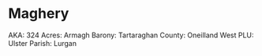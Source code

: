 # Maghery

AKA: 324
Acres: Armagh
Barony: Tartaraghan
County: Oneilland West
PLU: Ulster
Parish: Lurgan